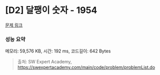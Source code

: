 # [D2] 달팽이 숫자 - 1954 

[문제 링크](https://swexpertacademy.com/main/code/problem/problemDetail.do?contestProbId=AV5PobmqAPoDFAUq) 

### 성능 요약

메모리: 59,576 KB, 시간: 192 ms, 코드길이: 642 Bytes



> 출처: SW Expert Academy, https://swexpertacademy.com/main/code/problem/problemList.do